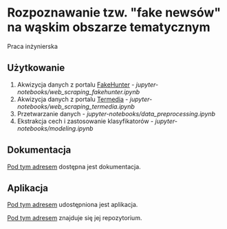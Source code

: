 # Rozpoznawanie tzw. "fake newsów" na wąskim obszarze tematycznym
Praca inżynierska

## Użytkowanie
1. Akwizycja danych z portalu [FakeHunter](https://fakehunter.pap.pl/kategoria/koronawirus) - *jupyter-notebooks/web_scraping_fakehunter.ipynb*
2. Akwizycja danych z portalu [Termedia](https://www.termedia.pl/koronawirus) - *jupyter-notebooks/web_scraping_termedia.ipynb*
3. Przetwarzanie danych - *jupyter-notebooks/data_preprocessing.ipynb*
4. Ekstrakcja cech i zastosowanie klasyfikatorów - *jupyter-notebooks/modeling.ipynb*

## Dokumentacja
[Pod tym adresem](https://kair-isz-nlp.github.io/fake-news-detection/) dostępna jest dokumentacja.

## Aplikacja
[Pod tym adresem](https://fake-news-detection-dash-app.herokuapp.com/) udostępniona jest aplikacja.

[Pod tym adresem](https://github.com/KGolemo/dash-app-fake-news-detection) znajduje się jej repozytorium.
